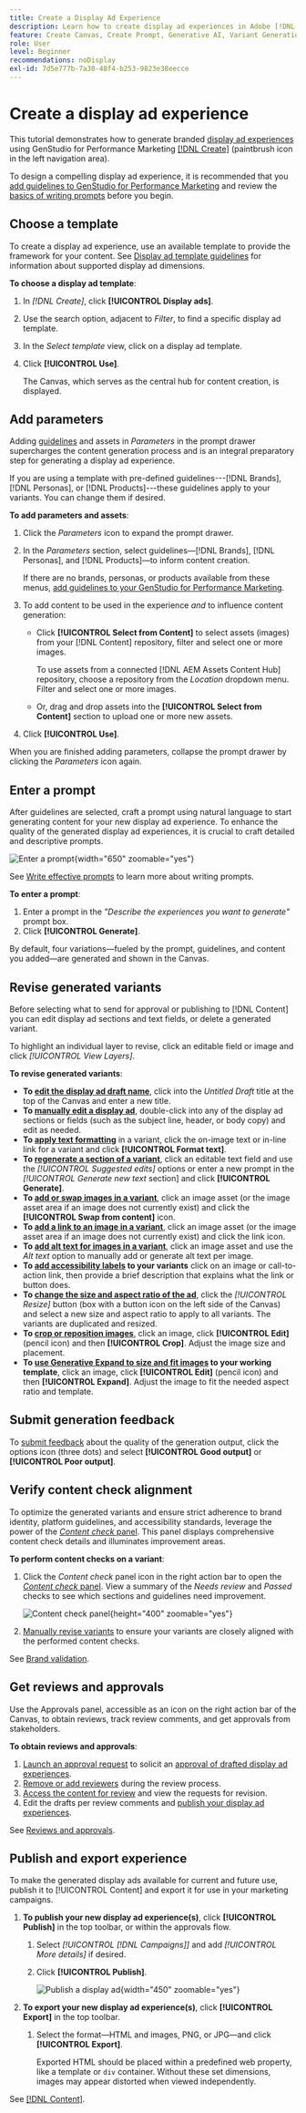 ```yaml
---
title: Create a Display Ad Experience
description: Learn how to create display ad experiences in Adobe [!DNL GenStudio] for Performance Marketing.
feature: Create Canvas, Create Prompt, Generative AI, Variant Generation, Content Generation
role: User
level: Beginner
recommendations: noDisplay
exl-id: 7d5e777b-7a30-48f4-b253-9823e38eecce
---
```

# Create a display ad experience

This tutorial demonstrates how to generate branded [display ad experiences](display-ad-experiences.md) using GenStudio for Performance Marketing [[!DNL Create]](/help/user-guide/create/overview.md) (paintbrush icon in the left navigation area).

To design a compelling display ad experience, it is recommended that you [add guidelines to GenStudio for Performance Marketing](/help/user-guide/guidelines/add-guidelines.md) and review the [basics of writing prompts](/help/user-guide/effective-prompts.md) before you begin.

## Choose a template

To create a display ad experience, use an available template to provide the framework for your content. See [Display ad template guidelines](/help/user-guide/templates/display-template.md) for information about supported display ad dimensions.

**To choose a display ad template**:

1. In _[!DNL Create]_, click **[!UICONTROL Display ads]**.
1. Use the search option, adjacent to _Filter_, to find a specific display ad template.
1. In the _Select template_ view, click on a display ad template.
1. Click **[!UICONTROL Use]**.

   The Canvas, which serves as the central hub for content creation, is displayed.

## Add parameters

Adding [guidelines](/help/user-guide/guidelines/overview.md) and assets in _Parameters_ in the prompt drawer supercharges the content generation process and is an integral preparatory step for generating a display ad experience.

If you are using a template with pre-defined guidelines---[!DNL Brands], [!DNL Personas], or [!DNL Products]---these guidelines apply to your variants. You can change them if desired.

**To add parameters and assets**:

1. Click the _Parameters_ icon to expand the prompt drawer.
1. In the _Parameters_ section, select guidelines—[!DNL Brands], [!DNL Personas], and [!DNL Products]—to inform content creation.

   If there are no brands, personas, or products available from these menus, [add guidelines to your GenStudio for Performance Marketing](/help/user-guide/guidelines/add-guidelines.md).

1. To add content to be used in the experience *and* to influence content generation:
   * Click **[!UICONTROL Select from Content]** to select assets (images) from your [!DNL Content] repository, filter and select one or more images.

      To use assets from a connected [!DNL AEM Assets Content Hub] repository, choose a repository from the _Location_ dropdown menu. Filter and select one or more images.

   * Or, drag and drop assets into the **[!UICONTROL Select from Content]** section to upload one or more new assets.
1. Click **[!UICONTROL Use]**.

When you are finished adding parameters, collapse the prompt drawer by clicking the _Parameters_ icon again.

## Enter a prompt

After guidelines are selected, craft a prompt using natural language to start generating content for your new display ad experience. To enhance the quality of the generated display ad experiences, it is crucial to craft detailed and descriptive prompts.

![Enter a prompt](/help/assets/prompt-displayad.png){width="650" zoomable="yes"}

See [Write effective prompts](/help/user-guide/effective-prompts.md) to learn more about writing prompts.

**To enter a prompt**:

1. Enter a prompt in the _"Describe the experiences you want to generate"_ prompt box.
1. Click **[!UICONTROL Generate]**.

By default, four variations—fueled by the prompt, guidelines, and content you added—are generated and shown in the Canvas.

## Revise generated variants

Before selecting what to send for approval or publishing to [!DNL Content] you can edit display ad sections and text fields, or delete a generated variant.

To highlight an individual layer to revise, click an editable field or image and click _[!UICONTROL View Layers]_.

**To revise generated variants**:

* **To [edit the display ad draft name](/help/user-guide/create/manage-variants.md#change-draft-name)**, click into the _Untitled Draft_ title at the top of the Canvas and enter a new title.
* **To [manually edit a display ad](/help/user-guide/create/manage-variants.md#manually-edit-text)**, double-click into any of the display ad sections or fields (such as the subject line, header, or body copy) and edit as needed.
* **To [apply text formatting](/help/user-guide/create/manage-variants.md#manually-edit-text)** in a variant, click the on-image text or in-line link for a variant and click **[!UICONTROL Format text]**.
* **To [regenerate a section of a variant](/help/user-guide/create/manage-variants.md#re-generate-sections)**, click an editable text field and use the _[!UICONTROL Suggested edits]_ options or enter a new prompt in the _[!UICONTROL Generate new text_ section] and click **[!UICONTROL Generate]**.
* **To [add or swap images in a variant](/help/user-guide/create/manage-variants.md#swap-image)**, click an image asset (or the image asset area if an image does not currently exist) and click the **[!UICONTROL Swap from content]** icon.
* **To [add a link to an image in a variant](/help/user-guide/create/manage-variants.md#add-image-link)**, click an image asset (or the image asset area if an image does not currently exist) and click the link icon.
* **To [add alt text for images in a variant](/help/user-guide/create/manage-variants.md#add-alt-text-for-images)**, click an image asset and use the _Alt text_ option to manually add or generate alt text per image.
* **To [add accessibility labels](/help/user-guide/create/manage-variants.md#add-accessibility-labels) to your variants** click on an image or call-to-action link, then provide a brief description that explains what the link or button does.
* **To [change the size and aspect ratio of the ad](/help/user-guide/create/manage-variants.md#change-aspect-ratio)**, click the _[!UICONTROL Resize]_ button (box with a button icon on the left side of the Canvas) and select a new size and aspect ratio to apply to all variants. The variants are duplicated and resized.
* **To [crop or reposition images](/help/user-guide/create/manage-variants.md#crop-assets)**, click an image, click **[!UICONTROL Edit]** (pencil icon) and then **[!UICONTROL Crop]**. Adjust the image size and placement.
* **To [use Generative Expand to size and fit images](/help/user-guide/create/manage-variants.md#use-generative-expand) to your working template**, click an image, click **[!UICONTROL Edit]** (pencil icon) and then **[!UICONTROL Expand]**. Adjust the image to fit the needed aspect ratio and template.

<!-- # Preview for device
When revising and preparing email experiences, you can toggle between previews for desktop and mobile views to ensure coherence and visual appeal of draft variants.
**To preview variants for desktop and mobile devices** toggle the device preview option—between **desktop** and **mobile**—in the right menu bar (computer and phone icons) to preview how variants appear. -->

## Submit generation feedback

To [submit feedback](/help/user-guide/create/manage-variants.md#generation-feedback) about the quality of the generation output, click the options icon (three dots) and select **[!UICONTROL Good output]** or **[!UICONTROL Poor output]**.

## Verify content check alignment

To optimize the generated variants and ensure strict adherence to brand identity, platform guidelines, and accessibility standards, leverage the power of the [_Content check_ panel](/help/user-guide/guidelines/brand-validation.md#content-check-panel). This panel displays comprehensive content check details and illuminates improvement areas.

**To perform content checks on a variant**:

1. Click the _Content check_ panel icon in the right action bar to open the [_Content check_ panel](/help/user-guide/guidelines/brand-validation.md#content-check-panel). View a summary of the *Needs review* and *Passed* checks to see which sections and guidelines need improvement.

   ![_Content check_ panel](/help/assets/content-check-panel.png){height="400" zoomable="yes"}

1. [Manually revise variants](#revise-generated-variants) to ensure your variants are closely aligned with the performed content checks.

See [Brand validation](/help/user-guide/guidelines/brand-validation.md).

## Get reviews and approvals

Use the Approvals panel, accessible as an icon on the right action bar of the Canvas, to obtain reviews, track review comments, and get approvals from stakeholders.

**To obtain reviews and approvals**:

1. [Launch an approval request](/help/user-guide/approvals/request-review.md) to solicit an [approval of drafted display ad experiences](/help/user-guide/approvals/approve-content.md).
1. [Remove or add reviewers](/help/user-guide/approvals/review-and-edit.md#manage-approvals) during the review process.
1. [Access the content for review](/help/user-guide/approvals/review-and-edit.md#access-content-for-review) and view the requests for revision.
1. Edit the drafts per review comments and [publish your display ad experiences](#publish-and-export-experience).

See [Reviews and approvals](/help/user-guide/approvals/overview.md).

## Publish and export experience

To make the generated display ads available for current and future use, publish it to [!UICONTROL Content] and export it for use in your marketing campaigns.

1. **To publish your new display ad experience(s)**, click **[!UICONTROL Publish]** in the top toolbar, or within the approvals flow.
   1. Select _[!UICONTROL [!DNL Campaigns]]_ and add _[!UICONTROL More details]_ if desired.
   1. Click **[!UICONTROL Publish]**.

      ![Publish a display ad](/help/assets/publish-displayad.png){width="450" zoomable="yes"}

1. **To export your new display ad experience(s)**, click **[!UICONTROL Export]** in the top toolbar.
   1. Select the format—HTML and images, PNG, or JPG—and click **[!UICONTROL Export]**.

      Exported HTML should be placed within a predefined web property, like a template or `div` container. Without these set dimensions, images may appear distorted when viewed independently.

See [[!DNL Content]](/help/user-guide/content/overview.md#search-and-find-approved-content).
